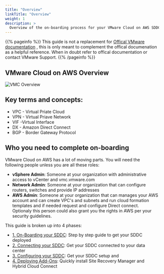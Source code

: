 ```yaml
---
title: "Overview"
linkTitle: "Overview"
weight: 1
description: >
  Overview of the on-boarding process for your VMware Cloud on AWS SDDC (Software Defined Datacenter)
---
```


{{% pageinfo %}}
This guide is not a replacement for <a href="https://docs.vmware.com/en/VMware-Cloud-on-AWS/index.html" target="_blank">Offical VMware documentation</a> , this is only meant to complement the offical documenation as a helpful reference. When in doubt refer to offical documentation or contact VMware Support. 
{{% /pageinfo %}}



## VMware Cloud on AWS Overview

![VMC Overview](https://vmc-onboarding-images.s3-us-west-2.amazonaws.com/Overview/vmwonawsoverview.png)



## Key terms and concepts:

- VPC - Virtual Priate Cloud
- VPN - Virtual Priave Network 
- VIF -Virtual Interface
- DX - Amazon Direct Connect
- BGP - Border Gateway Protocol 

## Who you need to complete on-boarding

VMware Cloud on AWS has a lot of moving parts. You will need the following people unless you are all these roles:  

* **vSphere Admin**: Someone at your organization with administrative access to vCenter and vmc.vmware.com 
* **Network Admin**: Someone at your organization that can configure routers, switches and provide IP addresses
* **AWS Admin**: Someone at your organization that can manages your AWS account and can create VPC's and subnets and run cloud formation templates and if needed request and configure Direct connect. Optionaly this person could also grant you the rights in AWS per your security guidelines.



This guide is broken up into 4 phases: 

* [1. On-Boarding your SDDC](/guide/1.-on-boarding-sddc/): Step by step guide to get your SDDC deployed
* [2. Connecting your SDDC](/2.-Connect-SDDC/): Get your SDDC connected to your data center
* [3. Configuring your SDDC](/3.-Configure-SDDC/): Get your SDDC setup and 
* [4. Deploying Add-Ons](/4.-Deploy-Add-Ons/): Quickly install Site Recovery Manager and Hybrid Cloud Connect

